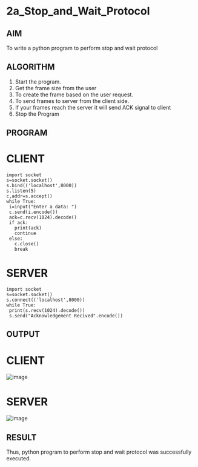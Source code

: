 # 2a_Stop_and_Wait_Protocol
## AIM 
To write a python program to perform stop and wait protocol
## ALGORITHM
1. Start the program.
2. Get the frame size from the user
3. To create the frame based on the user request.
4. To send frames to server from the client side.
5. If your frames reach the server it will send ACK signal to client
6. Stop the Program
## PROGRAM
# CLIENT
```
import socket
s=socket.socket()
s.bind(('localhost',8000))
s.listen(5)
c,addr=s.accept()
while True:
 i=input("Enter a data: ")
 c.send(i.encode())
 ack=c.recv(1024).decode()
 if ack:
   print(ack)
   continue
 else:
   c.close()
   break
```
# SERVER
```
import socket
s=socket.socket()
s.connect(('localhost',8000))
while True:
 print(s.recv(1024).decode())
 s.send("Acknowledgement Recived".encode())
```
## OUTPUT
# CLIENT
![image](https://github.com/Hemanath08/2a_Stop_and_Wait_Protocol/assets/151807176/2f99b9c5-a9d1-4e71-a00d-70b8c37530cc)
# SERVER
![image](https://github.com/Hemanath08/2a_Stop_and_Wait_Protocol/assets/151807176/ff77a4cd-962c-4742-bae3-4b820243a8b5)

## RESULT
Thus, python program to perform stop and wait protocol was successfully executed.
